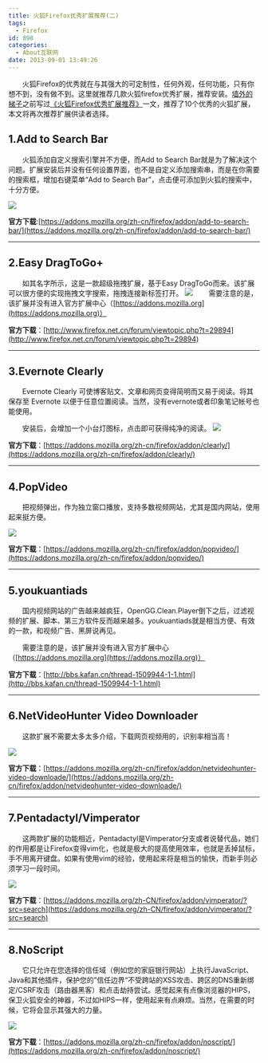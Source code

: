 ```yaml
---
title: 火狐Firefox优秀扩展推荐(二)
tags:
  - Firefox
id: 898
categories:
  - About互联网
date: 2013-09-01 13:49:26
---
```


　　火狐Firefox的优秀就在与其强大的可定制性，任何外观，任何功能，只有你想不到，没有做不到。这里就推荐几款火狐firefox优秀扩展，推荐安装。[墙外的梯子](http://www.itoldme.net "墙外的梯子")之前写过[《火狐Firefox优秀扩展推荐》](www.itoldme.net/archives/136)一文，推荐了10个优秀的火狐扩展，本文将再次推荐扩展供读者选择。

## 1.Add to Search Bar

　　火狐添加自定义搜索引擎并不方便，而Add to Search Bar就是为了解决这个问题。扩展安装后并没有任何设置界面，也不是自定义添加搜索串，而是在你需要的搜索框，增加右键菜单“Add to Search Bar”，点击便可添加到火狐的搜索中，十分方便。

![](https://addons.cdn.mozilla.net/img/uploads/previews/full/10/10738.png?modified=1331247702)

**官方下载**:[https://addons.mozilla.org/zh-cn/firefox/addon/add-to-search-bar/](https://addons.mozilla.org/zh-cn/firefox/addon/add-to-search-bar/)

* * *

## 2.Easy DragToGo+

　　如其名字所示，这是一款超级拖拽扩展，基于Easy DragToGo而来。该扩展可以很方便的实现拖拽文字搜索，拖拽连接新标签打开。
![](http://images.cnblogs.com/cnblogs_com/idragonet/138484/o_QQ%E6%8B%BC%E9%9F%B3%E6%88%AA%E5%9B%BE%E6%9C%AA%E5%91%BD%E5%90%8D222.png)
　　需要注意的是，该扩展并没有进入官方扩展中心（[https://addons.mozilla.org](https://addons.mozilla.org)）

**官方下载**：[http://www.firefox.net.cn/forum/viewtopic.php?t=29894](http://www.firefox.net.cn/forum/viewtopic.php?t=29894)

* * *

## 3.Evernote Clearly

　　Evernote Clearly 可使博客贴文、文章和网页变得简明而又易于阅读。将其保存至 Evernote 以便于任意位置阅读。当然，没有evernote或者印象笔记帐号也能使用。

　　安装后，会增加一个小台灯图标，点击即可获得纯净的阅读。
![](https://addons.cdn.mozilla.net/img/uploads/previews/full/64/64938.png?modified=1348814711)

**官方下载**：[https://addons.mozilla.org/zh-cn/firefox/addon/clearly/](https://addons.mozilla.org/zh-cn/firefox/addon/clearly/)

* * *

## 4.PopVideo

　　把视频弹出，作为独立窗口播放，支持多数视频网站，尤其是国内网站，使用起来挺方便。

![](https://addons.cdn.mozilla.net/img/uploads/previews/full/57/57053.png?modified=1368356039)

**官方下载**：[https://addons.mozilla.org/zh-cn/firefox/addon/popvideo/](https://addons.mozilla.org/zh-cn/firefox/addon/popvideo/)

* * *

## 5.youkuantiads

　　国内视频网站的广告越来越疯狂，OpenGG.Clean.Player倒下之后，过滤视频的扩展、脚本、第三方软件反而越来越多。youkuantiads就是相当方便、有效的一款，和视频广告、黑屏说再见。

　　需要注意的是，该扩展并没有进入官方扩展中心（[https://addons.mozilla.org](https://addons.mozilla.org)）

**官方下载**：[http://bbs.kafan.cn/thread-1509944-1-1.html](http://bbs.kafan.cn/thread-1509944-1-1.html)

* * *

## 6.NetVideoHunter Video Downloader

　　这款扩展不需要太多太多介绍，下载网页视频用的，识别率相当高！

![](https://addons.cdn.mozilla.net/img/uploads/previews/full/46/46292.png?modified=1331247702)

**官方下载**：[https://addons.mozilla.org/zh-cn/firefox/addon/netvideohunter-video-downloade/](https://addons.mozilla.org/zh-cn/firefox/addon/netvideohunter-video-downloade/)

* * *

## 7.Pentadactyl/Vimperator

　　这两款扩展的功能相近，Pentadactyl是Vimperator分支或者说替代品，她们的作用都是让Firefox变得vim化，也就是极大的提高使用效率，也就是丢掉鼠标，手不用离开键盘。如果有使用vim的经验，使用起来将是相当的愉快，而新手则必须学习一段时间。

![](https://addons.cdn.mozilla.net/img/uploads/previews/full/58/58921.png?modified=1307310916)

**官方下载**：[https://addons.mozilla.org/zh-CN/firefox/addon/vimperator/?src=search](https://addons.mozilla.org/zh-CN/firefox/addon/vimperator/?src=search)

* * *

## 8.NoScript

　　它只允许在您选择的信任域（例如您的家庭银行网站）上执行JavaScript、Java和其他插件，保护您的”信任边界“不受跨站的XSS攻击、跨区的DNS重新绑定/CSRF攻击（路由器黑客）和点击劫持尝试。感觉起来有点像浏览器的HIPS，保卫火狐安全的神器，不过如HIPS一样，使用起来有点麻烦。当然，在需要的时候，它将会显示其强大的力量。

![](https://addons.cdn.mozilla.net/img/uploads/previews/full/52/52395.png?modified=1331247702)

**官方下载**：[https://addons.mozilla.org/zh-cn/firefox/addon/noscript/](https://addons.mozilla.org/zh-cn/firefox/addon/noscript/)
